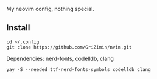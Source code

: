 My neovim config, nothing special.

Install
--------
```
cd ~/.config
git clone https://github.com/GriZimin/nvim.git
```

Dependencies: nerd-fonts, codelldb, clang

```
yay -S --needed ttf-nerd-fonts-symbols codelldb clang
```

